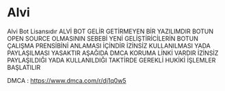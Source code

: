 # Alvi
Alvi Bot Lisansıdır 
ALVİ BOT GELİR GETİRMEYEN BİR YAZILIMDIR BOTUN OPEN SOURCE OLMASININ SEBEBİ YENİ GELİŞTİRİCİLERİN BOTUN ÇALIŞMA PRENSİBİNİ ANLAMASI İÇİNDİR
İZİNSİZ KULLANILMASI YADA PAYLAŞILMASI YASAKTIR AŞAĞIDA DMCA KORUMA LİNKİ VARDIR İZİNSİZ PAYLAŞILDIĞI YADA KULLANILDIĞI TAKTİRDE GEREKLİ HUKİKİ İŞLEMLER BAŞLATILIR

DMCA : https://www.dmca.com/r/dj1q0w5
